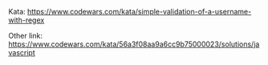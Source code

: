 Kata: https://www.codewars.com/kata/simple-validation-of-a-username-with-regex

Other link: https://www.codewars.com/kata/56a3f08aa9a6cc9b75000023/solutions/javascript
